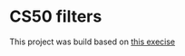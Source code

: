 # CS50 filters

This project was build based on [this execise](https://cs50.harvard.edu/x/2024/psets/4/filter/more/)


